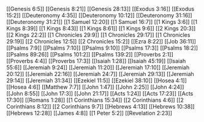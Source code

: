 [[Genesis 6:5]]
[[Genesis 8:21]]
[[Genesis 28:13]]
[[Exodus 3:16]]
[[Exodus 15:2]]
[[Deuteronomy 4:35]]
[[Deuteronomy 10:12]]
[[Deuteronomy 31:16]]
[[Deuteronomy 31:21]]
[[1 Samuel 12:20]]
[[1 Samuel 16:7]]
[[1 Kings 3:6]]
[[1 Kings 8:39]]
[[1 Kings 8:43]]
[[1 Kings 8:61]]
[[1 Kings 9:6]]
[[2 Kings 20:3]]
[[2 Kings 22:2]]
[[1 Chronicles 29:9]]
[[1 Chronicles 29:17]]
[[1 Chronicles 29:19]]
[[2 Chronicles 12:5]]
[[2 Chronicles 15:2]]
[[Ezra 8:22]]
[[Job 36:11]]
[[Psalms 7:9]]
[[Psalms 7:10]]
[[Psalms 9:10]]
[[Psalms 17:3]]
[[Psalms 18:2]]
[[Psalms 89:26]]
[[Psalms 101:2]]
[[Psalms 139:2]]
[[Proverbs 2:1]]
[[Proverbs 4:4]]
[[Proverbs 17:3]]
[[Isaiah 1:28]]
[[Isaiah 45:19]]
[[Isaiah 55:6]]
[[Jeremiah 9:24]]
[[Jeremiah 11:20]]
[[Jeremiah 17:10]]
[[Jeremiah 20:12]]
[[Jeremiah 22:16]]
[[Jeremiah 24:7]]
[[Jeremiah 29:13]]
[[Jeremiah 29:14]]
[[Jeremiah 31:34]]
[[Ezekiel 11:5]]
[[Ezekiel 38:10]]
[[Hosea 4:1]]
[[Hosea 4:6]]
[[Matthew 7:7]]
[[John 1:47]]
[[John 2:25]]
[[John 4:24]]
[[John 8:55]]
[[John 17:3]]
[[John 21:17]]
[[Acts 1:24]]
[[Acts 17:23]]
[[Acts 17:30]]
[[Romans 1:28]]
[[1 Corinthians 15:34]]
[[2 Corinthians 4:6]]
[[2 Corinthians 8:12]]
[[2 Corinthians 9:7]]
[[Hebrews 4:13]]
[[Hebrews 10:38]]
[[Hebrews 12:28]]
[[James 4:8]]
[[1 Peter 5:2]]
[[Revelation 2:23]]
